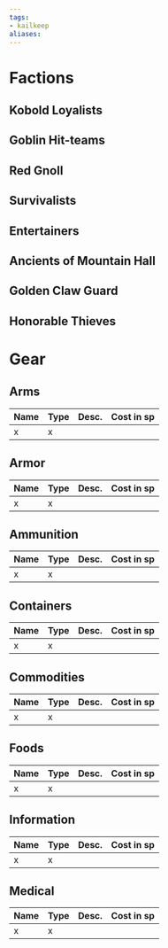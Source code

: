 ```yaml
---
tags:
- kailkeep
aliases:
---
```


# Factions
## Kobold Loyalists
## Goblin Hit-teams
## Red Gnoll
## Survivalists
## Entertainers
## Ancients of Mountain Hall
## Golden Claw Guard
## Honorable Thieves

# Gear
## Arms
| Name | Type | Desc. | Cost in sp |
| ---- | ---- | ----- | ---------- |
| x    | x    |       |            |

## Armor
| Name | Type | Desc. | Cost in sp |
| ---- | ---- | ----- | ---------- |
| x    | x    |       |            |

## Ammunition
| Name | Type | Desc. | Cost in sp |
| ---- | ---- | ----- | ---------- |
| x    | x    |       |            |

## Containers
| Name | Type | Desc. | Cost in sp |
| ---- | ---- | ----- | ---------- |
| x    | x    |       |            |

## Commodities
| Name | Type | Desc. | Cost in sp |
| ---- | ---- | ----- | ---------- |
| x    | x    |       |            |

## Foods
| Name | Type | Desc. | Cost in sp |
| ---- | ---- | ----- | ---------- |
| x    | x    |       |            |

## Information
| Name | Type | Desc. | Cost in sp |
| ---- | ---- | ----- | ---------- |
| x    | x    |       |            |

## Medical
| Name | Type | Desc. | Cost in sp |
| ---- | ---- | ----- | ---------- |
| x    | x    |       |            |

